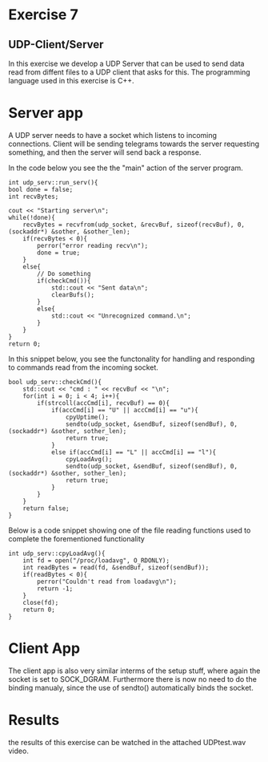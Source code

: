 # Exercise 7

## UDP-Client/Server

In this exercise we develop a UDP Server that can be used to send data read from diffent files to a UDP client that asks for this. The programming language used in this exercise is C++. 

# Server app

A UDP server needs to have a socket which listens to incoming connections. Client will be sending telegrams towards the server requesting something, and then the server will send back a response. 

In the code below you see the the "main" action of the server program. 
    
    int udp_serv::run_serv(){
    bool done = false;
    int recvBytes;

    cout << "Starting server\n";
    while(!done){
        recvBytes = recvfrom(udp_socket, &recvBuf, sizeof(recvBuf), 0, (sockaddr*) &sother, &sother_len);
        if(recvBytes < 0){
            perror("error reading recv\n");
            done = true;
        }
        else{
            // Do something
            if(checkCmd()){
                std::cout << "Sent data\n";
                clearBufs();
            }
            else{
                std::cout << "Unrecognized command.\n";
            }
        }
    }
    return 0;

In this snippet below, you see the functonality for handling and responding to commands read from the incoming socket.

``` 
bool udp_serv::checkCmd(){
    std::cout << "cmd : " << recvBuf << "\n";
    for(int i = 0; i < 4; i++){
        if(strcoll(accCmd[i], recvBuf) == 0){
            if(accCmd[i] == "U" || accCmd[i] == "u"){
                cpyUptime();
                sendto(udp_socket, &sendBuf, sizeof(sendBuf), 0, (sockaddr*) &sother, sother_len);
                return true;
            }
            else if(accCmd[i] == "L" || accCmd[i] == "l"){
                cpyLoadAvg();
                sendto(udp_socket, &sendBuf, sizeof(sendBuf), 0, (sockaddr*) &sother, sother_len);
                return true;
            }
        }
    }
    return false;
}

``` 
Below is a code snippet showing one of the file reading functions used to complete the forementioned functionality

``` 
int udp_serv::cpyLoadAvg(){
    int fd = open("/proc/loadavg", O_RDONLY);
    int readBytes = read(fd, &sendBuf, sizeof(sendBuf));
    if(readBytes < 0){
        perror("Couldn't read from loadavg\n");
        return -1;
    }
    close(fd);
    return 0;
}
``` 
# Client App

The client app is also very similar interms of the setup stuff, where again the socket is set to SOCK_DGRAM. Furthermore there is now no need to do the binding manualy, since the use of sendto() automatically binds the socket.

# Results
the results of this exercise can be watched in the attached UDPtest.wav video.